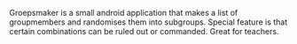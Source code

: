 Groepsmaker is a small android application that makes a list of groupmembers and randomises them into subgroups. Special feature is that certain combinations can be ruled out or commanded. Great for teachers.
